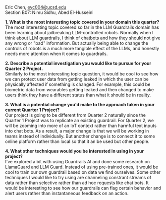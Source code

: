 Eric Chen, eyc004@ucsd.edu\
Section B07: Nimu Sidhu, Abed El-Husseini

**1. What is the most interesting topic covered in your domain this quarter?**\
The most interesting topic covered so far in the LLM Guardrails domain has been learning about jailbreaking LLM-controlled robots. Normally when I think about LLM guardrails, I think of chatbots and how they should not give any wrong or "bad" information. But actually being able to change the controls of robots is a much more tangible effect of the LLMs, and honestly needs more attention when it comes to guardrails.

**2. Describe a potential investigation you would like to pursue for your Quarter 2 Project.**\
Similarly to the most interesting topic question, it would be cool to see how we can protect user data from getting leaked in which the user can be physically affected if something is changed. For example, this could be biometric data from wearables getting leaked and then changed to make users think they have a different status than what it should be in reality.

**3. What is a potential change you'd make to the approach taken in your current Quarter 1 Project?**\
Our project is going to be different from Quarter 2 naturally since the Quarter 1 Project was to replicate an existing guardrail. For Quarter 2, we will be zooming into more of an IoT context rather than harmful text inputs into chat bots. As a result, a major change is that we will be working in teams instead of individually. But another change is to connect it to some online platform rather than local so that it an be used but other people.

**4. What other techniques would you be interested in using in your project?**\
I've explored a bit with using Guardrails AI and done some research on LlamaGuard and LLM Guard. Instead of using pre-trained ones, it would be cool to train our own guardrail based on data we find ourselves. Some other techniques I would like to try using are channeling constrant streams of data rather than selective rather than ad hoc requests like chat bots. It would be interesting to see how our guardrails can flag certain behavior and alert users rather than instantaneous feedback on an action. 